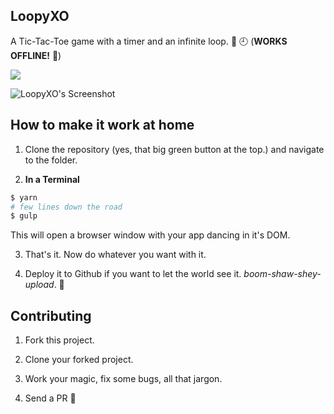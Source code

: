 ## LoopyXO

A Tic-Tac-Toe game with a timer and an infinite loop. :repeat: :clock9: (**WORKS OFFLINE!** :blue_heart:)

![](https://img.shields.io/badge/type-Progressive%20Web%20App-blue.svg)

![LoopyXO's Screenshot]()

## How to make it work at home

1. Clone the repository (yes, that big green button at the top.) and navigate to the folder.

2. **In a Terminal**

```bash
$ yarn
# few lines down the road
$ gulp
```

This will open a browser window with your app dancing in it's DOM.

3. That's it. Now do whatever you want with it.

4. Deploy it to Github if you want to let the world see it. _boom-shaw-shey-upload_. :tada:

## Contributing

1. Fork this project.

2. Clone your forked project.

3. Work your magic, fix some bugs, all that jargon.

4. Send a PR :100:
